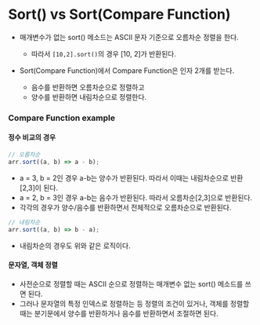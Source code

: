 # Sort() vs Sort(Compare Function)

- 매개변수가 없는 sort() 메소드는 ASCII 문자 기준으로 오름차순 정렬을 한다.

  - 따라서 `[10,2].sort()`의 경우 [10, 2]가 반환된다.

- Sort(Compare Function)에서 Compare Function은 인자 2개를 받는다.
  - 음수를 반환하면 오름차순으로 정렬하고
  - 양수를 반환하면 내림차순으로 정렬한다.

### Compare Function example

#### 정수 비교의 경우

```js
// 오름차순
arr.sort((a, b) => a - b);
```

- a = 3, b = 2인 경우 a-b는 양수가 반환된다. 따라서 이때는 내림차순으로 반환[2,3]이 된다.
- a = 2, b = 3인 경우 a-b는 음수가 반환된다. 따라서 오름차순[2,3]으로 반환된다.
- 각각의 경우가 양수/음수를 반환하면서 전체적으로 오름차순으로 반환된다.

```js
// 내림차순
arr.sort((a, b) => b - a);
```

- 내림차순의 경우도 위와 같은 로직이다.

#### 문자열, 객체 정렬

- 사전순으로 정렬할 때는 ASCII 순으로 정렬하는 매개변수 없는 sort() 메소드를 쓰면 된다.
- 그러나 문자열의 특정 인덱스로 정렬하는 등 정렬의 조건이 있거나, 객체를 정렬할 때는 분기문에서 양수를 반환하거나 음수를 반환하면서 조절하면 된다.
